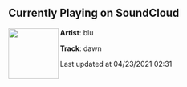 ## Currently Playing on SoundCloud

[<img align="left" width="100" src="https://i1.sndcdn.com/artworks-zid3oQRzQq3GzJDE-fSJdIg-t500x500.jpg">](https://soundcloud.com/bluuuuuuuuu/dawn)

**Artist**: blu 

**Track**: dawn

Last updated at 04/23/2021 02:31
